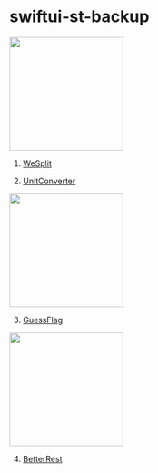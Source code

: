 # swiftui-st-backup

<kbd>
  <img src="https://user-images.githubusercontent.com/12739843/151405104-c3ea73c9-4eac-4d0d-ae5b-d0ecc91d34ce.gif" width="200px"/>
</kbd>

1. [WeSplit](https://github.com/JooYoo/swiftui-st-backup/tree/we-split)



2. [UnitConverter](https://github.com/JooYoo/swiftui-st-backup/tree/unit-converter)

<kbd>
  <img src="https://user-images.githubusercontent.com/12739843/151205931-6a85e8ee-6f26-421d-b71c-2b6fe46c978a.gif" width="200px"/>
</kbd>

3. [GuessFlag](https://github.com/JooYoo/swiftui-st-backup/tree/guess-flag)

<kbd>
  <img src="https://user-images.githubusercontent.com/12739843/151595173-5b357e4b-84f8-40f2-a665-c4bd5e8cbbd9.gif" width="200px"/>
</kbd>

4. [BetterRest](https://github.com/JooYoo/swiftui-st-backup/tree/better-rest)
